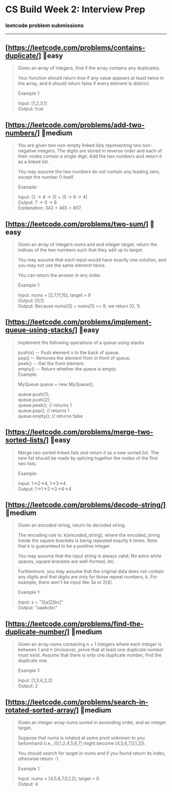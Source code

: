 # CS Build Week 2: Interview Prep


### leetcode problem submissions  
---
## [https://leetcode.com/problems/contains-duplicate/]  📗easy  
> Given an array of integers, find if the array contains any duplicates.
> 
> Your function should return true if any value appears at least twice in the array, and it should return false if every element is distinct.  
> 
> Example 1:
> 
> Input: [1,2,3,1]  
> Output: true  

## [https://leetcode.com/problems/add-two-numbers/]  📙medium  
> You are given two non-empty linked lists representing two non-negative integers. The digits are stored in reverse order and each of their nodes contain a single digit. Add the two numbers and return it as a linked list.
> 
> You may assume the two numbers do not contain any leading zero, except the number 0 itself.
> 
> Example:
> 
> Input: (2 -> 4 -> 3) + (5 -> 6 -> 4)  
> Output: 7 -> 0 -> 8  
> Explanation: 342 + 465 = 807.  

## [https://leetcode.com/problems/two-sum/]  📗easy  
> Given an array of integers nums and and integer target, return the indices of the two numbers such that they add up to target.
> 
> You may assume that each input would have exactly one solution, and you may not use the same element twice.
> 
> You can return the answer in any order.
> 
> Example 1:
> 
> Input: nums = [2,7,11,15], target = 9  
> Output: [0,1]  
> Output: Because nums[0] + nums[1] == 9, we return [0, 1]  

## [https://leetcode.com/problems/implement-queue-using-stacks/]  📗easy  
> Implement the following operations of a queue using stacks.
> 
> push(x) -- Push element x to the back of queue.  
> pop() -- Removes the element from in front of queue.  
> peek() -- Get the front element.  
> empty() -- Return whether the queue is empty.  
> Example:  
> 
> MyQueue queue = new MyQueue();  
> 
> queue.push(1);  
> queue.push(2);  
> queue.peek();  // returns 1  
> queue.pop();   // returns 1  
> queue.empty(); // returns false  

## [https://leetcode.com/problems/merge-two-sorted-lists/]  📗easy  
> Merge two sorted linked lists and return it as a new sorted list. The new list should be made by splicing together the nodes of the first two lists.
> 
> Example:
> 
> Input: 1->2->4, 1->3->4  
> Output: 1->1->2->3->4->4  

## [https://leetcode.com/problems/decode-string/]  📙medium  
> Given an encoded string, return its decoded string.
> 
> The encoding rule is: k[encoded_string], where the encoded_string inside the square brackets is being repeated exactly k times. Note that k is guaranteed to be a positive integer.
>  
> You may assume that the input string is always valid; No extra white spaces, square brackets are well-formed, etc.
> 
> Furthermore, you may assume that the original data does not contain any digits and that digits are only for those repeat numbers, k. For example, there won't be input like 3a or 2[4].
> 
> Example 1:
> 
> Input: s = "3[a]2[bc]"  
> Output: "aaabcbc"  

## [https://leetcode.com/problems/find-the-duplicate-number/]  📙medium  
> Given an array nums containing n + 1 integers where each integer is between 1 and n (inclusive), prove that at least one duplicate number must exist. Assume that there is only one duplicate number, find the duplicate one.
> 
> Example 1:
> 
> Input: [1,3,4,2,2]  
> Output: 2  

## [https://leetcode.com/problems/search-in-rotated-sorted-array/]  📙medium  
> Given an integer array nums sorted in ascending order, and an integer target.
> 
> Suppose that nums is rotated at some pivot unknown to you beforehand (i.e., [0,1,2,4,5,6,7] might become [4,5,6,7,0,1,2]).
> 
> You should search for target in nums and if you found return its index, otherwise return -1.
> 
> Example 1:
> 
> Input: nums = [4,5,6,7,0,1,2], target = 0  
> Output: 4  
